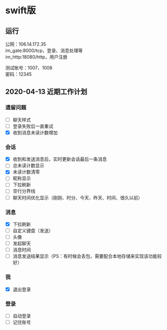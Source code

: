 # swift版

## 运行

公网：106.14.172.35  
im_gate:8000/tcp，登录、消息处理等  
im_http:18080/http，用户注册  

测试账号：1007、1008  
密码：12345  

## 2020-04-13 近期工作计划
### 遗留问题
- [ ] 聊天样式
- [ ] 登录失败后一直重试
- [x] 收到消息未读计数增加

### 会话
- [x] 收到和发送消息后，实时更新会话最后一条消息
- [ ] 总未读计数显示
- [x] 未读计数清零
- [ ] 昵称显示
- [ ] 下拉刷新
- [ ] 空行分界线
- [ ] 聊天时间优化显示（刚刚、时分、今天、昨天、时间、很久以前）

### 消息
- [x] 下拉刷新
- [ ] 自定义键盘（发送）
- [ ] 头像
- [ ] 发起聊天
- [ ] 消息时间
- [ ] 消息发送结果显示（PS：有时候会丢包，需要配合本地存储来实现该功能较好）

### 我
- [x] 退出登录

### 登录
- [ ] 自动登录
- [ ] 记住账号